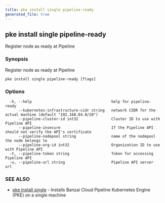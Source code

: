 ```yaml
---
title: pke install single pipeline-ready
generated_file: true
---
```

## pke install single pipeline-ready

Register node as ready at Pipeline

### Synopsis

Register node as ready at Pipeline

```
pke install single pipeline-ready [flags]
```

### Options

```
  -h, --help                                    help for pipeline-ready
      --kubernetes-infrastructure-cidr string   network CIDR for the actual machine (default "192.168.64.0/20")
      --pipeline-cluster-id int32               Cluster ID to use with Pipeline API
      --pipeline-insecure                       If the Pipeline API should not verify the API's certificate
      --pipeline-nodepool string                name of the nodepool the node belongs to
      --pipeline-org-id int32                   Organization ID to use with Pipeline API
  -t, --pipeline-token string                   Token for accessing Pipeline API
  -u, --pipeline-url string                     Pipeline API server url
```

### SEE ALSO

* [pke install single](/docs/pke/cli/reference/pke_install_single/)	 - Installs Banzai Cloud Pipeline Kubernetes Engine (PKE) on a single machine

